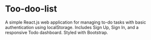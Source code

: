 # Too-doo-list
A simple React.js web application for managing to-do tasks with basic authentication using localStorage. Includes Sign Up, Sign In, and a responsive Todo dashboard. Styled with Bootstrap.
